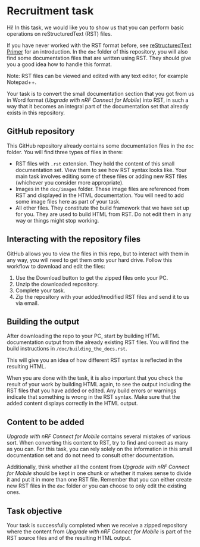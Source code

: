 # Recruitment task

Hi! In this task, we would like you to show us that you can perform basic operations on reStructuredText (RST) files.

If you have never worked with the RST format before, see [reStructuredText Primer](https://www.sphinx-doc.org/en/master/usage/restructuredtext/basics.html) for an introduction. In the ``doc`` folder of this repository, you will also find some documentation files that are written using RST. They should give you a good idea how to handle this format.

Note: RST files can be viewed and edited with any text editor, for example Notepad++.

Your task is to convert the small documentation section that you got from us in Word format (*Upgrade with nRF Connect for Mobile*) into RST, in such a way that it becomes an integral part of the documentation set that already exists in this repository.

## GitHub repository

This GitHub repository already contains some documentation files in the ``doc`` folder. You will find three types of files in there:

* RST files with ``.rst`` extension. They hold the content of this small documentation set. View them to see how RST syntax looks like. Your main task involves editing some of these files or adding new RST files (whichever you consider more appropriate).
* Images in the ``doc/images`` folder. These image files are referenced from RST and displayed in the HTML documentation. You will need to add some image files here as part of your task.
* All other files. They constitute the build framework that we have set up for you. They are used to build HTML from RST. Do not edit them in any way or things might stop working.

## Interacting with the repository files

GitHub allows you to view the files in this repo, but to interact with them in any way, you will need to get them onto your hard drive.
Follow this workflow to download and edit the files:

1. Use the Download button to get the zipped files onto your PC.
2. Unzip the downloaded repository.
3. Complete your task.
4. Zip the repository with your added/modified RST files and send it to us via email.

## Building the output

After downloading the repo to your PC, start by building HTML documentation output from the already existing RST files. You will find the build instructions in ``/doc/building_the_docs.rst``.

This will give you an idea of how different RST syntax is reflected in the resulting HTML.

When you are done with the task, it is also important that you check the result of your work by building HTML again, to see the output including the RST files that you have added or edited. Any build errors or warnings indicate that something is wrong in the RST syntax. Make sure that the added content displays correctly in the HTML output.

## Content to be added

*Upgrade with nRF Connect for Mobile* contains several mistakes of various sort. When converting this content to RST, try to find and correct as many as you can. For this task, you can rely solely on the information in this small documentation set and do not need to consult other documentation.

Additionally, think whether all the content from *Upgrade with nRF Connect for Mobile* should be kept in one chunk or whether it makes sense to divide it and put it in more than one RST file. Remember that you can either create new RST files in the ``doc`` folder or you can choose to only edit the existing ones.

## Task objective

Your task is successfully completed when we receive a zipped repository where the content from  *Upgrade with nRF Connect for Mobile* is part of the RST source files and of the resulting HTML output.
